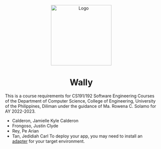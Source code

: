 

<div align="center">
  <img src="https://github.com/Vasallius/wally/assets/64886200/8798004a-5985-4dfc-aeaf-d281fb58052b" alt="Logo" width="200">

   # Wally


</div>


This is a course requirements for CS191/192 Software Engineering Courses of the Department of Computer Science, College of Engineering, University of the Philippines, Diliman under the guidance of Ma. Rowena C. Solamo for AY 2022-2023.

- Calderon, Jamielle Kyle Calderon 
- Frongoso, Justin Clyde 
- Rey, Pe Arian
- Tan, Jedidiah Carl  To deploy your app, you may need to install an [adapter](https://kit.svelte.dev/docs/adapters) for your target environment.
